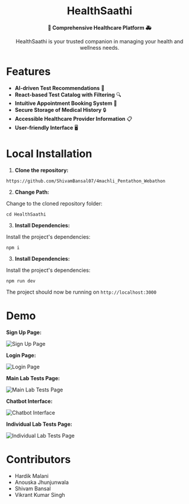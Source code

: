 <div align="center">
  <h1>HealthSaathi</h1>
  <p>
    <strong>🏥 Comprehensive Healthcare Platform 🚑</strong>
  </p>
  
HealthSaathi is your trusted companion in managing your health and wellness needs.
</div>

# Features

- **AI-driven Test Recommendations** 🧪
- **React-based Test Catalog with Filtering** 🔍
- **Intuitive Appointment Booking System** 📅
- **Secure Storage of Medical History** 🔒
- **Accessible Healthcare Provider Information** 📋
- **User-friendly Interface** 🖥️

# Local Installation

1. **Clone the repository:**
```
https://github.com/ShivamBansal07/4machli_Pentathon_Webathon
```

2. **Change Path:**

Change to the cloned repository folder:

```
cd HealthSaathi
```

3. **Install Dependencies:**

Install the project's dependencies:

```
npm i
```

3. **Install Dependencies:**

Install the project's dependencies:

```
npm run dev
```

The project should now be running on `http://localhost:3000`

# Demo

**Sign Up Page:**

![Sign Up Page](https://github.com/ShivamBansal07/4machli_Pentathon_Webathon/assets/82711261/1d2702f1-a5c6-42eb-ba59-2ffdab517813)

**Login Page:**

![Login Page](https://github.com/ShivamBansal07/4machli_Pentathon_Webathon/assets/82711261/6eae2590-48d4-4e72-8c8b-c14c4c1f87b1)

**Main Lab Tests Page:**

![Main Lab Tests Page](https://github.com/ShivamBansal07/4machli_Pentathon_Webathon/assets/82711261/570a639e-d439-4d75-b4a8-9f37bdcdb82e)

**Chatbot Interface:**

![Chatbot Interface](https://github.com/ShivamBansal07/4machli_Pentathon_Webathon/assets/82711261/ef74f68f-bc3d-46ff-8b72-f961c187c7b7)

**Individual Lab Tests Page:**

![Individual Lab Tests Page](https://github.com/ShivamBansal07/4machli_Pentathon_Webathon/assets/82711261/dad58e17-e6ca-4bbf-a2eb-586caf5add3e)

# Contributors

* Hardik Malani
* Anouska Jhunjunwala
* Shivam Bansal
* Vikrant Kumar Singh


